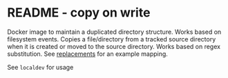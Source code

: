 # README - copy on write

Docker image to maintain a duplicated directory structure. Works based on filesystem events. Copies a file/directory from a tracked source directory when it is created or moved to the source directory.
Works based on regex substitution. See [replacements](localdev/replacements.sed) for an example mapping.

See `localdev` for usage
